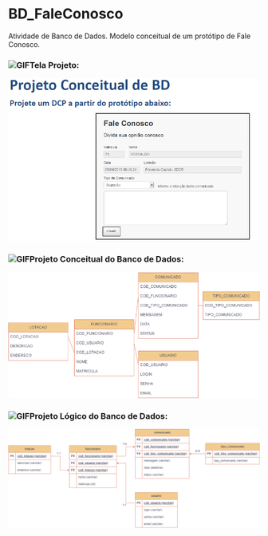 # BD_FaleConosco

Atividade de Banco de Dados. Modelo conceitual de um protótipo de Fale Conosco.

### <img height="20" alt="GIF" src="https://github.com/joaopauloaramuni/joaopauloaramuni/blob/main/img/soulgem.gif?raw=true"/>Tela Projeto:
<img src="https://github.com/DCLaass/BD_FaleConosco/blob/main/modelo.png "/>

### <img height="20" alt="GIF" src="https://github.com/joaopauloaramuni/joaopauloaramuni/blob/main/img/soulgem.gif?raw=true"/>Projeto Conceitual do Banco de Dados:
<img src="https://github.com/DCLaass/BD_FaleConosco/blob/main/faleconosco.drawio.png "/>

### <img height="20" alt="GIF" src="https://github.com/joaopauloaramuni/joaopauloaramuni/blob/main/img/soulgem.gif?raw=true"/>Projeto Lógico do Banco de Dados:
<img src="https://github.com/DCLaass/BD_FaleConosco/blob/main/faleconosco.logico.drawio.png "/>
